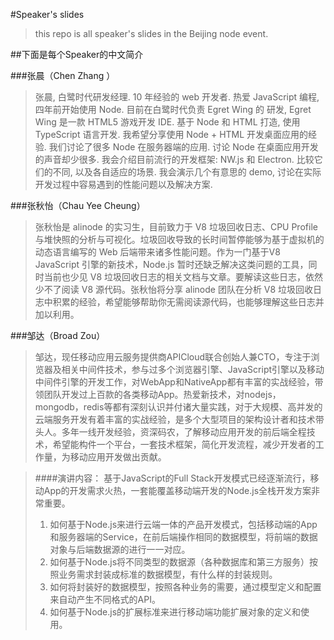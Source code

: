 #Speaker's slides

>this repo is all speaker's slides in the Beijing node event.




##下面是每个Speaker的中文简介

###张晨（Chen Zhang ）
>张晨, 白鹭时代研发经理. 10 年经验的 web 开发者. 热爱 JavaScript 编程, 四年前开始使用 Node. 目前在白鹭时代负责 Egret Wing 的 研发, Egret Wing 是一款 HTML5 游戏开发 IDE. 基于 Node 和 HTML 打造, 使用 TypeScript 语言开发. 我希望分享使用 Node + HTML 开发桌面应用的经验. 我们讨论了很多 Node 在服务器端的应用. 讨论 Node 在桌面应用开发的声音却少很多. 我会介绍目前流行的开发框架: NW.js 和 Electron. 比较它们的不同, 以及各自适应的场景. 我会演示几个有意思的 demo, 讨论在实际开发过程中容易遇到的性能问题以及解决方案.

###张秋怡（Chau Yee Cheung）
>张秋怡是 alinode 的实习生，目前致力于 V8 垃圾回收日志、CPU Profile 与堆快照的分析与可视化。垃圾回收导致的长时间暂停能够为基于虚拟机的动态语言编写的 Web 后端带来诸多性能问题。作为一门基于V8 JavaScript 引擎的新技术，Node.js 暂时还缺乏解决这类问题的工具，同时当前也少见 V8 垃圾回收日志的相关文档与文章。要解读这些日志，依然少不了阅读 V8 源代码。张秋怡将分享 alinode 团队在分析 V8 垃圾回收日志中积累的经验，希望能够帮助你无需阅读源代码，也能够理解这些日志并加以利用。

###邹达（Broad Zou）
>邹达，现任移动应用云服务提供商APICloud联合创始人兼CTO，专注于浏览器及相关中间件技术，参与过多个浏览器引擎、JavaScript引擎以及移动中间件引擎的开发工作，对WebApp和NativeApp都有丰富的实战经验，带领团队开发过上百款的各类移动App。热爱新技术，对nodejs，mongodb，redis等都有深刻认识并付诸大量实践，对于大规模、高并发的云端服务开发有着丰富的实战经验，是多个大型项目的架构设计者和技术带头人。多年一线开发经验，资深码农，了解移动应用开发的前后端全程技术，希望能构件一个平台，一套技术框架，简化开发流程，减少开发者的工作量，为移动应用开发做出贡献。

>####演讲内容：
>基于JavaScript的Full Stack开发模式已经逐渐流行，移动App的开发需求火热，一套能覆盖移动端开发的Node.js全栈开发方案非常重要。
>
>1. 如何基于Node.js来进行云端一体的产品开发模式，包括移动端的App和服务器端的Service，在前后端操作相同的数据模型，将前端的数据对象与后端数据源的进行一一对应。
>2. 如何基于Node.js将不同类型的数据源（各种数据库和第三方服务）按照业务需求封装成标准的数据模型，有什么样的封装规则。
>3. 如何将封装好的数据模型，按照各种业务的需要，通过模型定义和配置来自动产生不同格式的API。
>4. 如何基于Node.js的扩展标准来进行移动端功能扩展对象的定义和使用。